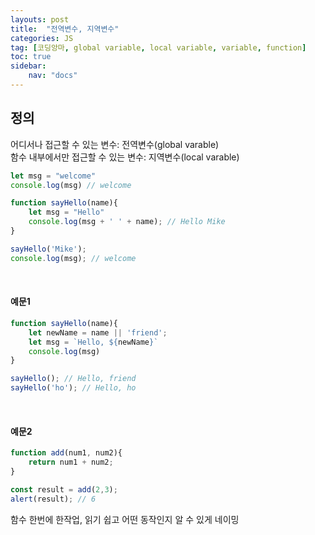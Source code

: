 ```yaml
---
layouts: post
title:  "전역변수, 지역변수"
categories: JS
tag: [코딩앙마, global variable, local variable, variable, function]
toc: true
sidebar:
    nav: "docs"
---
```


## 정의

어디서나 접근할 수 있는 변수: 전역변수(global varable)<br/>
함수 내부에서만 접근할 수 있는 변수: 지역변수(local varable)

```js
let msg = "welcome"
console.log(msg) // welcome

function sayHello(name){
    let msg = "Hello"
    console.log(msg + ' ' + name); // Hello Mike
}

sayHello('Mike');
console.log(msg); // welcome
```

<br/>

#### 예문1

```js
function sayHello(name){
    let newName = name || 'friend';
    let msg = `Hello, ${newName}`
    console.log(msg)
}

sayHello(); // Hello, friend
sayHello('ho'); // Hello, ho
```

<br/>

#### 예문2

```js
function add(num1, num2){
    return num1 + num2;
}

const result = add(2,3);
alert(result); // 6
```

함수 한번에 한작업, 읽기 쉽고 어떤 동작인지 알 수 있게 네이밍